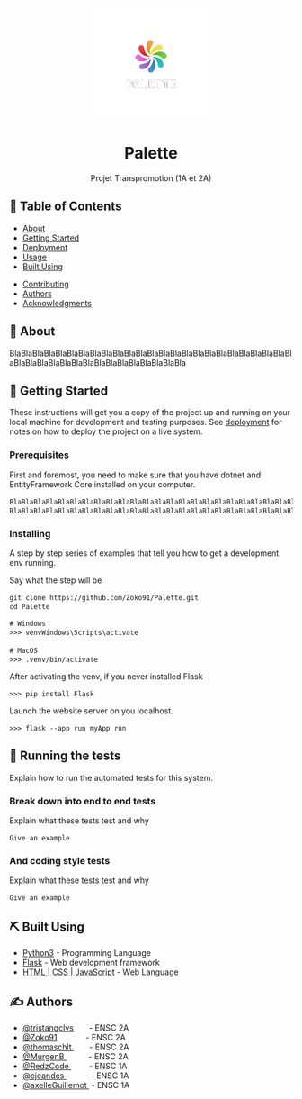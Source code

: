 <p align="center">
  <a href="" rel="noopener">
 <img  src="templates/ressources/palette_blanc.png" alt="Palette logo"></a>
</p>

<h1 align="center">Palette</h1>

<!-- <div align="center">

  [![Status](https://img.shields.io/badge/status-active-success.svg)]() 
  [![GitHub Issues](https://img.shields.io/github/issues/kylelobo/The-Documentation-Compendium.svg)](https://github.com/kylelobo/The-Documentation-Compendium/issues)
  [![GitHub Pull Requests](https://img.shields.io/github/issues-pr/kylelobo/The-Documentation-Compendium.svg)](https://github.com/kylelobo/The-Documentation-Compendium/pulls)

</div> -->

<!-- --- -->

<p align="center"> Projet Transpromotion (1A et 2A)
    <br> 
</p>

## 📝 Table of Contents
- [About](#about)
- [Getting Started](#getting_started)
- [Deployment](#deployment)
- [Usage](#usage)
- [Built Using](#built_using)
<!-- - [TODO](../TODO.md) -->
- [Contributing](../CONTRIBUTING.md)
- [Authors](#authors)
- [Acknowledgments](#acknowledgement)

## 🧐 About <a name = "about"></a>
BlaBlaBlaBlaBlaBlaBlaBlaBlaBlaBlaBlaBlaBlaBlaBlaBlaBlaBlaBlaBlaBlaBlaBlaBlaBlaBlaBlaBlaBlaBlaBlaBlaBlaBlaBlaBlaBlaBlaBla


## 🏁 Getting Started <a name = "getting_started"></a>
These instructions will get you a copy of the project up and running on your local machine for development and testing purposes. See [deployment](#deployment) for notes on how to deploy the project on a live system.

### Prerequisites
First and foremost, you need to make sure that you have dotnet and EntityFramework Core installed on your computer.

```
BlaBlaBlaBlaBlaBlaBlaBlaBlaBlaBlaBlaBlaBlaBlaBlaBlaBlaBlaBlaBlaBlaBlaBlaBla
BlaBlaBlaBlaBlaBlaBlaBlaBlaBlaBlaBlaBlaBlaBlaBlaBlaBlaBlaBlaBlaBlaBlaBlaBla
```

### Installing
A step by step series of examples that tell you how to get a development env running.

Say what the step will be

```
git clone https://github.com/Zoko91/Palette.git
cd Palette
```

```
# Windows
>>> venvWindows\Scripts\activate

# MacOS
>>> .venv/bin/activate
```

After activating the venv, if you never installed Flask

```
>>> pip install Flask
```

Launch the website server on you localhost.
```
>>> flask --app run myApp run
```

## 🔧 Running the tests <a name = "tests"></a>
Explain how to run the automated tests for this system.

### Break down into end to end tests
Explain what these tests test and why

```
Give an example
```

### And coding style tests
Explain what these tests test and why

```
Give an example
```

<!-- ## 🎈 Usage <a name="usage"></a>
Add notes about how to use the system. -->

<!-- ## 🚀 Deployment <a name = "deployment"></a>
Add additional notes about how to deploy this on a live system. -->

## ⛏️ Built Using <a name = "built_using"></a>
- [Python3](https://www.python.org/download/releases/3.0/) - Programming Language
- [Flask](https://flask.palletsprojects.com/en/2.2.x/) - Web development framework
- [HTML | CSS | JavaScript](https://www.freecodecamp.org/news/html-css-and-javascript-explained-for-beginners/) - Web Language



## ✍️ Authors <a name = "authors"></a>
- [@tristangclvs](https://github.com/tristangclvs) &nbsp;&nbsp;&nbsp;&nbsp;&nbsp; - ENSC 2A 
- [@Zoko91](https://github.com/Zoko91) &nbsp;&nbsp;&nbsp;&nbsp;&nbsp;&nbsp;&nbsp;&nbsp;&nbsp;&nbsp;&nbsp; - ENSC 2A 
- [@thomaschlt ](https://github.com/thomaschlt) &nbsp;&nbsp;&nbsp;&nbsp;&nbsp;&nbsp;&nbsp;- ENSC 2A
- [@MurgenB ](https://github.com/MurgenB) &nbsp;&nbsp;&nbsp;&nbsp;&nbsp;&nbsp;&nbsp;&nbsp;&nbsp;&nbsp;- ENSC 2A
- [@RedzCode  ](https://github.com/RedzCode) &nbsp;&nbsp;&nbsp;&nbsp;&nbsp;&nbsp;&nbsp;&nbsp;- ENSC 1A
- [@cjeandes  ](https://github.com/cjeandes) &nbsp;&nbsp;&nbsp;&nbsp;&nbsp;&nbsp;&nbsp;&nbsp;&nbsp;&nbsp; - ENSC 1A
- [@axelleGuillemot  ](https://github.com/axelleGuillemot) &nbsp;- ENSC 1A

<!-- ## 🎉 Acknowledgements <a name = "acknowledgement"></a>
- Hat tip to anyone whose code was used
- Inspiration
- References -->
